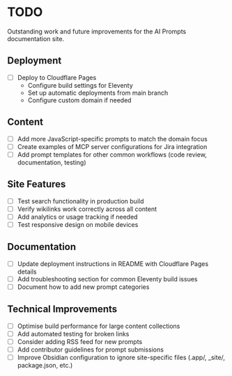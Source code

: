 # TODO

Outstanding work and future improvements for the AI Prompts documentation site.

## Deployment

- [ ] Deploy to Cloudflare Pages
  - Configure build settings for Eleventy
  - Set up automatic deployments from main branch
  - Configure custom domain if needed

## Content

- [ ] Add more JavaScript-specific prompts to match the domain focus
- [ ] Create examples of MCP server configurations for Jira integration
- [ ] Add prompt templates for other common workflows (code review, documentation, testing)

## Site Features

- [ ] Test search functionality in production build
- [ ] Verify wikilinks work correctly across all content
- [ ] Add analytics or usage tracking if needed
- [ ] Test responsive design on mobile devices

## Documentation

- [ ] Update deployment instructions in README with Cloudflare Pages details
- [ ] Add troubleshooting section for common Eleventy build issues
- [ ] Document how to add new prompt categories

## Technical Improvements

- [ ] Optimise build performance for large content collections
- [ ] Add automated testing for broken links
- [ ] Consider adding RSS feed for new prompts
- [ ] Add contributor guidelines for prompt submissions
- [ ] Improve Obsidian configuration to ignore site-specific files (.app/, _site/, package.json, etc.)